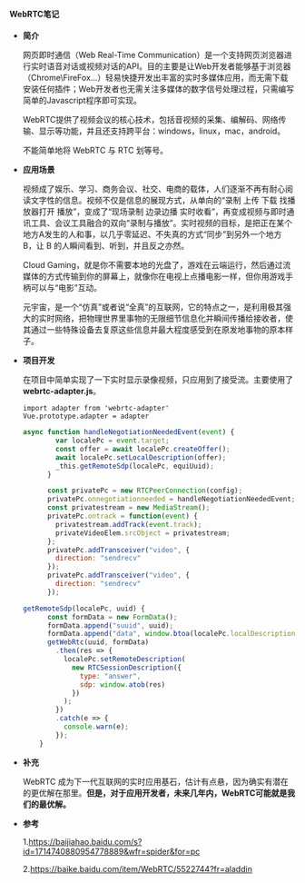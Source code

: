 #### WebRTC笔记

+ **简介**

  网页即时通信（Web Real-Time Communication）是一个支持网页浏览器进行实时语音对话或视频对话的API。目的主要是让Web开发者能够基于浏览器（Chrome\FireFox\...）轻易快捷开发出丰富的实时多媒体应用，而无需下载安装任何插件；Web开发者也无需关注多媒体的数字信号处理过程，只需编写简单的Javascript程序即可实现。

  WebRTC提供了视频会议的核心技术，包括音视频的采集、编解码、网络传输、显示等功能，并且还支持跨平台：windows，linux，mac，android。

  不能简单地将 WebRTC 与 RTC 划等号。

+ **应用场景**

  视频成了娱乐、学习、商务会议、社交、电商的载体，人们逐渐不再有耐心阅读文字性的信息。视频不仅是信息的展现方式，从单向的“录制 上传 下载 找播放器打开 播放”，变成了“现场录制 边录边播 实时收看”，再变成视频与即时通讯工具、会议工具融合的双向“录制与播放”。实时视频的目标，是把正在某个地方A发生的人和事，以几乎零延迟、不失真的方式“同步”到另外一个地方 B，让 B 的人瞬间看到、听到，并且反之亦然。

  Cloud Gaming，就是你不需要本地的光盘了，游戏在云端运行，然后通过流媒体的方式传输到你的屏幕上，就像你在电视上点播电影一样，但你用游戏手柄可以与“电影”互动。

  元宇宙，是一个“仿真”或者说“全真”的互联网，它的特点之一，是利用极其强大的实时网络，把物理世界里事物的无限细节信息化并瞬间传播给接收者，使其通过一些特殊设备去复原这些信息并最大程度感受到在原发地事物的原本样子。

+ **项目开发**

  在项目中简单实现了一下实时显示录像视频，只应用到了接受流。主要使用了**webrtc-adapter.js**。

  ```vue
  import adapter from 'webrtc-adapter'
  Vue.prototype.adapter = adapter
  ```

  ```js
  async function handleNegotiationNeededEvent(event) {
          var localePc = event.target;
          const offer = await localePc.createOffer();
          await localePc.setLocalDescription(offer);
          _this.getRemoteSdp(localePc, equiUuid);
        }
  
        const privatePc = new RTCPeerConnection(config);
        privatePc.onnegotiationneeded = handleNegotiationNeededEvent;
        const privatestream = new MediaStream();
        privatePc.ontrack = function(event) {
          privatestream.addTrack(event.track);
          privateVideoElem.srcObject = privatestream;
        };
        privatePc.addTransceiver("video", {
          direction: "sendrecv"
        });
        privatePc.addTransceiver("video", {
          direction: "sendrecv"
        });
  
  getRemoteSdp(localePc, uuid) {
        const formData = new FormData();
        formData.append("suuid", uuid);
        formData.append("data", window.btoa(localePc.localDescription.sdp));
        getWebRtc(uuid, formData)
          .then(res => {
            localePc.setRemoteDescription(
              new RTCSessionDescription({
                type: "answer",
                sdp: window.atob(res)
              })
            );
          })
          .catch(e => {
            console.warn(e);
          });
      }
  ```

+ **补充**

  WebRTC 成为下一代互联网的实时应用基石，估计有点悬，因为确实有潜在的更优解在那里。**但是，对于应用开发者，未来几年内，WebRTC可能就是我们的最优解。**

+ **参考**

  1.https://baijiahao.baidu.com/s?id=1714740880954778889&wfr=spider&for=pc

  2.https://baike.baidu.com/item/WebRTC/5522744?fr=aladdin